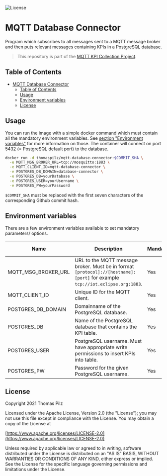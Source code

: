 ![License](https://img.shields.io/badge/License-Apache_2.0-blue.svg)

# MQTT Database Connector
Program which subscribes to all messages sent to a MQTT message broker and then puts relevant messages containing KPIs in a PostgreSQL database.

> This repository is part of the [MQTT KPI Collection Project](https://github.com/Mushroomator/MQTT-KPI-Collection-Project).

## Table of Contents
- [MQTT Database Connector](#mqtt-database-connector)
  - [Table of Contents](#table-of-contents)
  - [Usage](#usage)
  - [Environment variables](#environment-variables)
  - [License](#license)

## Usage
You can run the image with a simple docker command which must contain all the mandatory environment variables. See [section "Environment variables"](#environment-variables) for more information on those. The container will connect on port 5432 (= PostgreSQL default port) to the database.
```bash
docker run -d thomaspilz/mqtt-database-connector:$COMMIT_SHA \
  -e MQTT_MSG_BROKER_URL=tcp://mosquitto:1883 \
  -e MQTT_CLIENT_ID=mqtt-database-connector \
  -e POSTGRES_DB_DOMAIN=database-connector \
  -e POSTGRES_DB=yourDatabase \
  -e POSTGRES_USER=yourUsername \
  -e POSTGRES_PW=yourPassword
```
`$COMMIT_SHA` must be replaced with the first seven characters of the corresponding Github commit hash.

## Environment variables
There are a few environment variables available to set mandatory parameters/ options.

| Name                | Description                                                                                                                  | Mandatory? | Default value |
| ------------------- | ---------------------------------------------------------------------------------------------------------------------------- | ---------- | ------------- |
| MQTT_MSG_BROKER_URL | URL to the MQTT message broker. Must be in format `[protocol]://[hostname]:[port]` for example `tcp://iot.eclipse.org:1883`. | Yes        | -             |
| MQTT_CLIENT_ID      | Unique ID for the MQTT client.                                                                                               | Yes        | -             |
| POSTGRES_DB_DOMAIN  | Domainname of the PostgreSQL database.                                                                                       | Yes        | -             |
| POSTGRES_DB         | Name of the PostgreSQL database that contains the KPI table.                                                                 | Yes        | -             |
| POSTGRES_USER       | PostgreSQL username. Must have appropriate write permissions to insert KPIs into table.                                      | Yes        | -             |
| POSTGRES_PW         | Password for the given PostgreSQL username.                                                                                  | Yes        | -             |


## License
Copyright 2021 Thomas Pilz

Licensed under the Apache License, Version 2.0 (the "License");
you may not use this file except in compliance with the License.
You may obtain a copy of the License at

[https://www.apache.org/licenses/LICENSE-2.0](https://www.apache.org/licenses/LICENSE-2.0)

Unless required by applicable law or agreed to in writing, software
distributed under the License is distributed on an "AS IS" BASIS,
WITHOUT WARRANTIES OR CONDITIONS OF ANY KIND, either express or implied.
See the License for the specific language governing permissions and
limitations under the License.
